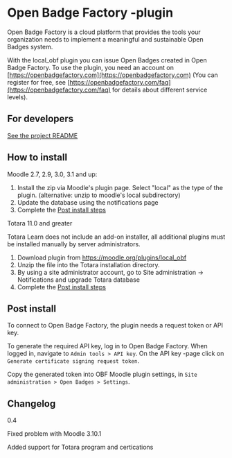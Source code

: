 Open Badge Factory -plugin
=================

Open Badge Factory is a cloud platform that provides the tools your organization needs to implement a meaningful and sustainable Open Badges system.

With the local_obf plugin you can issue Open Badges created in Open Badge Factory. To use the plugin, you need an account on [https://openbadgefactory.com](https://openbadgefactory.com) (You can register for free, see [https://openbadgefactory.com/faq](https://openbadgefactory.com/faq) for details about different service levels).

For developers
--------

[See the project README](../../../README.md)

How to install
--------------

Moodle 2.7, 2.9, 3.0, 3.1 and up:

1. Install the zip via Moodle's plugin page. Select "local" as the type of the plugin. (alternative: unzip to moodle's local subdirectory)
2. Update the database using the notifications page
3. Complete the [Post install steps](README.md#post-install)

Totara 11.0 and greater

Totara Learn does not include an add-on installer, all additional plugins must be installed manually by server administrators.

1. Download plugin from https://moodle.org/plugins/local_obf
2. Unzip the file into the Totara installation directory.
3. By using a site administrator account, go to Site administration → Notifications and upgrade Totara database
4. Complete the [Post install steps](README.md#post-install)

Post install
------------------

To connect to Open Badge Factory, the plugin needs a request token or API key.

To generate the required API key, log in to Open Badge Factory. When logged in, navigate to `Admin tools > API key`. On the API key -page click on `Generate certificate signing request token`.

Copy the generated token into OBF Moodle plugin settings, in `Site administration > Open Badges > Settings`.

Changelog
------------------

0.4

Fixed problem with Moodle 3.10.1

Added support for Totara program and certications
